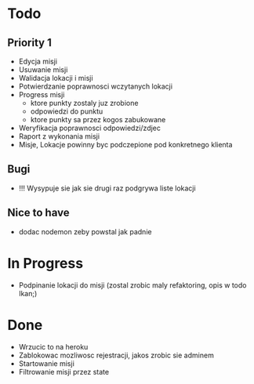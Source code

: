 Todo
===========================================

Priority 1
----------

* Edycja misji
* Usuwanie misji
* Walidacja lokacji i misji
* Potwierdzanie poprawnosci wczytanych lokacji
* Progress misji
  - ktore punkty zostaly juz zrobione
  - odpowiedzi do punktu
  - ktore punkty sa przez kogos zabukowane
* Weryfikacja poprawnosci odpowiedzi/zdjec  
* Raport z wykonania misji
* Misje, Lokacje powinny byc podczepione pod konkretnego klienta
  
Bugi
-----

* !!! Wysypuje sie jak sie drugi raz podgrywa liste lokacji

Nice to have
------------

* dodac nodemon zeby powstal jak padnie 


In Progress
=======================================

* Podpinanie lokacji do misji (zostal zrobic maly refaktoring, opis w todo lkan;)


Done
=======================================

* Wrzucic to na heroku
* Zablokowac mozliwosc rejestracji, jakos zrobic sie adminem
* Startowanie misji
* Filtrowanie misji przez state



